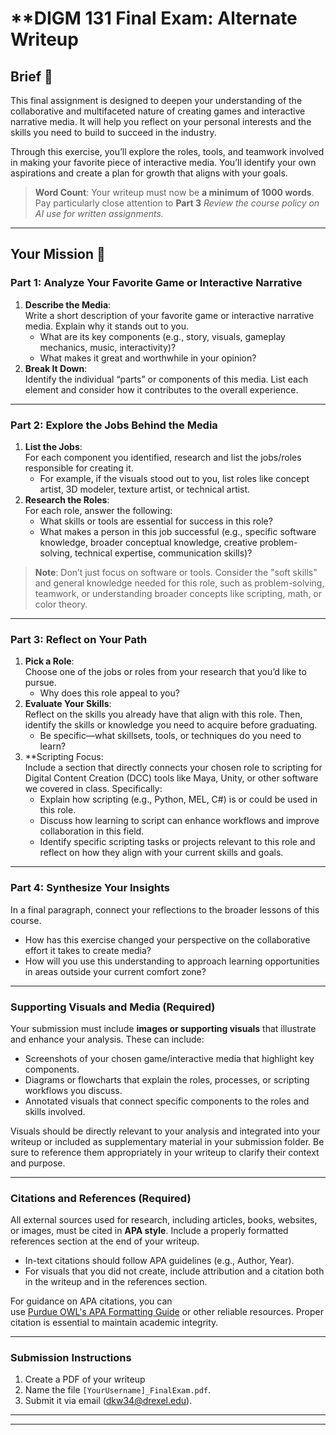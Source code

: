 # **DIGM 131 Final Exam: Alternate Writeup

## **Brief** 💼

This final assignment is designed to deepen your understanding of the collaborative and multifaceted nature of creating games and interactive narrative media. It will help you reflect on your personal interests and the skills you need to build to succeed in the industry.

Through this exercise, you’ll explore the roles, tools, and teamwork involved in making your favorite piece of interactive media. You’ll identify your own aspirations and create a plan for growth that aligns with your goals.

> **Word Count**: Your writeup must now be **a minimum of 1000 words**.
> Pay particularly close attention to **Part 3**
> *Review the course policy on AI use for written assignments.*

---

## **Your Mission** 🎯

### **Part 1: Analyze Your Favorite Game or Interactive Narrative**

1. **Describe the Media**:  
    Write a short description of your favorite game or interactive narrative media. Explain why it stands out to you.
    - What are its key components (e.g., story, visuals, gameplay mechanics, music, interactivity)?
    - What makes it great and worthwhile in your opinion?
2. **Break It Down**:  
    Identify the individual “parts” or components of this media. List each element and consider how it contributes to the overall experience.
    

---
### **Part 2: Explore the Jobs Behind the Media**

1. **List the Jobs**:  
    For each component you identified, research and list the jobs/roles responsible for creating it.
    - For example, if the visuals stood out to you, list roles like concept artist, 3D modeler, texture artist, or technical artist.
2. **Research the Roles**:  
    For each role, answer the following:
    - What skills or tools are essential for success in this role?
    - What makes a person in this job successful (e.g., specific software knowledge, broader conceptual knowledge, creative problem-solving, technical expertise, communication skills)?

> **Note**: Don’t just focus on software or tools. Consider the "soft skills" and general knowledge needed for this role, such as problem-solving, teamwork, or understanding broader concepts like scripting, math, or color theory.

---
### **Part 3: Reflect on Your Path**

1. **Pick a Role**:  
    Choose one of the jobs or roles from your research that you’d like to pursue.
    - Why does this role appeal to you?
2. **Evaluate Your Skills**:  
    Reflect on the skills you already have that align with this role. Then, identify the skills or knowledge you need to acquire before graduating.
    - Be specific—what skillsets, tools, or techniques do you need to learn?
3. **Scripting Focus:  
    Include a section that directly connects your chosen role to scripting for Digital Content Creation (DCC) tools like Maya, Unity, or other software we covered in class. Specifically:
    - Explain how scripting (e.g., Python, MEL, C#) is or could be used in this role.
    - Discuss how learning to script can enhance workflows and improve collaboration in this field.
    - Identify specific scripting tasks or projects relevant to this role and reflect on how they align with your current skills and goals.

---
### **Part 4: Synthesize Your Insights**

In a final paragraph, connect your reflections to the broader lessons of this course.
- How has this exercise changed your perspective on the collaborative effort it takes to create media?
- How will you use this understanding to approach learning opportunities in areas outside your current comfort zone?

---
### **Supporting Visuals and Media (Required)**

Your submission must include **images or supporting visuals** that illustrate and enhance your analysis. These can include:

- Screenshots of your chosen game/interactive media that highlight key components.
- Diagrams or flowcharts that explain the roles, processes, or scripting workflows you discuss.
- Annotated visuals that connect specific components to the roles and skills involved.

Visuals should be directly relevant to your analysis and integrated into your writeup or included as supplementary material in your submission folder. Be sure to reference them appropriately in your writeup to clarify their context and purpose.

---

### **Citations and References (Required)**

All external sources used for research, including articles, books, websites, or images, must be cited in **APA style**. Include a properly formatted references section at the end of your writeup.

- In-text citations should follow APA guidelines (e.g., Author, Year).
- For visuals that you did not create, include attribution and a citation both in the writeup and in the references section.

For guidance on APA citations, you can use [Purdue OWL's APA Formatting Guide](https://owl.purdue.edu/owl/research_and_citation/apa_style/apa_formatting_and_style_guide/index.html) or other reliable resources. Proper citation is essential to maintain academic integrity.

---
### **Submission Instructions**

1. Create a PDF of your writeup
2. Name the file `[YourUsername]_FinalExam.pdf`.
3. Submit it via email (dkw34@drexel.edu).

---
---